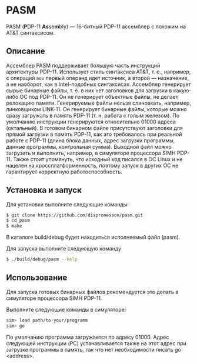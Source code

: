 # PASM

PASM (**P**DP-11 **As**se**m**bly) — 16-битный PDP-11 ассемблер с похожим на AT&T синтаксисом.

## Описание

Ассемблер PASM поддерживает большую часть инструкций архитектуры PDP-11. Использует стиль синтаксиса AT&T, т. е., например, с операций ``mov`` первый операнд идет источник, а второй — назначение, а не наоборот, как в Intel-подобных синтаксисах.
Ассемблер генерирует сырые бинарные файлы, т. е. в них нет заголовков для загрузки в какую-либо ОС под PDP-11. Он не генерирует объектные файлы, не делает релокацию памяти. Генерируемые файлы нельзя слиновкать, например, линковщиком LINK-11.
Он генерирует бинарные файлы, которые можно сразу загружать в память PDP-11 (т. н. работа с голым железом). По умолчанию инструкции генерируются относительно 01000 адреса (октальный). 
В готовом бинарном файле присутствуют заголовки для прямой загрузки в память PDP-11, как это требовалось при реальной работе с PDP-11 (длина блока данных, адрес загрузки программы, данные программы, контрольная сумма).
Выходной файл можно загрузить и выполнить, например, в симуляторе процессора SIMH PDP-11. Также стоит упомянуть, что исходный код писался в ОС Linux и не нацелен на кроссплатформенность, поэтому запуск в других ОС не гарантирует корректную работоспособность.

## Установка и запуск

Для установки выполните следующие команды:

```bash
$ git clone https://github.com/dispronesson/pasm.git
$ cd pasm
$ make
```

В каталоге build/debug будет находиться исполняемый файл (pasm).

Для запуска выполните следующую команду

```bash
$ ./build/debug/pasm --help
```

## Использование

Для запуска готовых бинарных файлов рекомендуется это делать в симуляторе процессора SIMH PDP-11.  

Выполните следующие команды в симуляторе:

```bash
sim> load path/to-your/programm
sim> go
```

По умолчанию программа загружается по адресу 01000. Адрес следующей инструкции (PC) устанавливается также на этот адрес при загрузке программы в память, так что нет необходимости писать go &lt;address&gt;.
